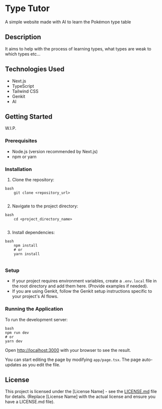 # Type Tutor

A simple website made with AI to learn the Pokémon type table

## Description

It aims to help with the process of learning types, what types are weak to which types etc...

## Technologies Used

*   Next.js
*   TypeScript
*   Tailwind CSS
*   Genkit
*   AI
  
## Getting Started

W.I.P.

### Prerequisites

*   Node.js (version recommended by Next.js)
*   npm or yarn

### Installation

1.  Clone the repository:
```
bash
    git clone <repository_url>
    
```
2.  Navigate to the project directory:
```
bash
    cd <project_directory_name>
    
```
3.  Install dependencies:
```
bash
    npm install
    # or
    yarn install
    
```
### Setup

*   If your project requires environment variables, create a `.env.local` file in the root directory and add them here. (Provide examples if needed).
*   If you are using Genkit, follow the Genkit setup instructions specific to your project's AI flows.

### Running the Application

To run the development server:
```
bash
npm run dev
# or
yarn dev
```
Open [http://localhost:3000](http://localhost:3000) with your browser to see the result.

You can start editing the page by modifying `app/page.tsx`. The page auto-updates as you edit the file.

## License

This project is licensed under the [License Name] - see the [LICENSE.md](LICENSE.md) file for details. (Replace [License Name] with the actual license and ensure you have a LICENSE.md file).

